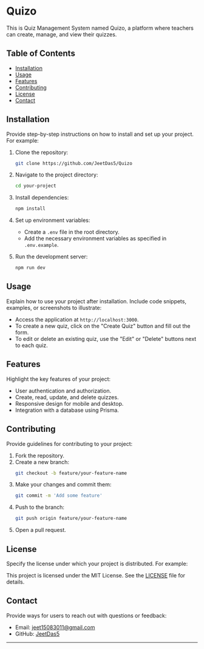 # Quizo

This is Quiz Management System named Quizo, a platform where teachers can create, manage, and view their quizzes.

## Table of Contents

- [Installation](#installation)
- [Usage](#usage)
- [Features](#features)
- [Contributing](#contributing)
- [License](#license)
- [Contact](#contact)

## Installation

Provide step-by-step instructions on how to install and set up your project. For example:

1. Clone the repository:
   ```bash
   git clone https://github.com/JeetDas5/Quizo
   ```
2. Navigate to the project directory:
   ```bash
   cd your-project
   ```
3. Install dependencies:
   ```bash
   npm install
   ```
4. Set up environment variables:
   - Create a `.env` file in the root directory.
   - Add the necessary environment variables as specified in `.env.example`.

5. Run the development server:
   ```bash
   npm run dev
   ```

## Usage

Explain how to use your project after installation. Include code snippets, examples, or screenshots to illustrate:

- Access the application at `http://localhost:3000`.
- To create a new quiz, click on the "Create Quiz" button and fill out the form.
- To edit or delete an existing quiz, use the "Edit" or "Delete" buttons next to each quiz.

## Features

Highlight the key features of your project:

- User authentication and authorization.
- Create, read, update, and delete quizzes.
- Responsive design for mobile and desktop.
- Integration with a database using Prisma.

## Contributing

Provide guidelines for contributing to your project:

1. Fork the repository.
2. Create a new branch:
   ```bash
   git checkout -b feature/your-feature-name
   ```
3. Make your changes and commit them:
   ```bash
   git commit -m 'Add some feature'
   ```
4. Push to the branch:
   ```bash
   git push origin feature/your-feature-name
   ```
5. Open a pull request.

## License

Specify the license under which your project is distributed. For example:

This project is licensed under the MIT License. See the [LICENSE](LICENSE) file for details.

## Contact

Provide ways for users to reach out with questions or feedback:

- Email: jeet15083011@gmail.com
- GitHub: [JeetDas5](https://github.com/JeetDas5)

---

